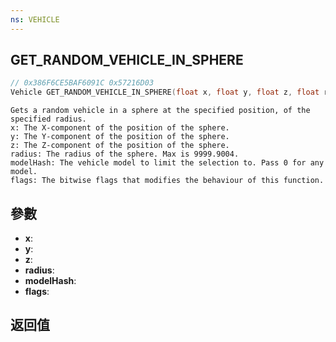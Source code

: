 ```yaml
---
ns: VEHICLE
---
```

## GET_RANDOM_VEHICLE_IN_SPHERE

```c
// 0x386F6CE5BAF6091C 0x57216D03
Vehicle GET_RANDOM_VEHICLE_IN_SPHERE(float x, float y, float z, float radius, Hash modelHash, int flags);
```

```
Gets a random vehicle in a sphere at the specified position, of the specified radius.  
x: The X-component of the position of the sphere.  
y: The Y-component of the position of the sphere.  
z: The Z-component of the position of the sphere.  
radius: The radius of the sphere. Max is 9999.9004.  
modelHash: The vehicle model to limit the selection to. Pass 0 for any model.  
flags: The bitwise flags that modifies the behaviour of this function.  
```

## 參數
* **x**: 
* **y**: 
* **z**: 
* **radius**: 
* **modelHash**: 
* **flags**: 

## 返回值
